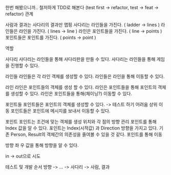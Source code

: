  한번 해봤으니까.. 철저하게 TDD로 해본다 (test first -> refactor, test -> feat -> refactor)
 관계

 사람과 결과는 사다리의 결과만 맵핑
 사다리는 라인들을 가진다. ( ladder -> lines )
 라인들은 라인을 가진다. ( lines -> line )
 라인은 포인트들을 가진다. ( line -> points )
 포인트들은 포인트를 가진다. ( points -> point )

 역할

 사다리
 사다리는 라인들을 통해 사다리판을 만들 수 있다.
 사다리는 라인들을 통해 게임을 진행할 수 있다.

 라인들
 라인들은 각 라인 객체를 생성할 수 있다.
 라인들은 라인을 통해 이동할 수 있다.

 라인
 라인은 포인트들의 객체를 생성 할 수 있다.
 라인은 포인트들을 통해 포인트의 객체를 생성할 수 있다.
 라인은 포인트들을 통해(체이닝?) 이동할 수 있다.

 포인트들
 포인트들은 포인트의 객체를 생성할 수 있다. -> 테스트 하기 어려움 상위 이동
 포인트들은 포인트에 메시지를 보내서 이동할 수 있다.

 포인트
 포인트는 조건에 맞는 객체를 생성
 위치와 각 점의 방향 관리
 포인트를 통해 Index 값을 알 수 있다.
 포인트는 Index(시작값) 과 Direction 방향을 가지고 있다.
 기존 Person, Result의 객체간의 의존성을 줄여볼 수 있을 것 같다.
 포인트를 통해 이동

 방향
 좌 우 값을 통해 방향을 알 수 있다.

 
 in -> out으로 시도
 
 테스트 및 개발 순서
 방향 -> ... -> 사다리 -> 사람, 결과